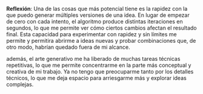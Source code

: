 **Reflexión**: Una de las cosas que más potencial tiene es la rapidez con la que puedo generar múltiples versiones de una idea. En lugar de empezar de cero con cada intento, el algoritmo produce distintas iteraciones en segundos, lo que me permite ver cómo ciertos cambios afectan el resultado final. Esta capacidad para experimentar con rapidez y sin límites me permite y permitira abrirme a ideas nuevas y probar combinaciones que, de otro modo, habrían quedado fuera de mi alcance.

además, el arte generativo me ha liberado de muchas tareas técnicas repetitivas, lo que me permite concentrarme en la parte más conceptual y creativa de mi trabajo. Ya no tengo que preocuparme tanto por los detalles técnicos, lo que me deja espacio para arriesgarme más y explorar ideas complejas.
